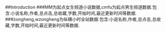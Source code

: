 ##Introduction
###MM为起点女生频道小说数据,cmfu为起点男生频道数据.包含:小说名称,作者,总点击,总收藏,字数,开始时间,最近更新时间等数据.
###zongheng,wzongheng为纵横小时全站数据.包含:小说名称,作者,总点击,总收藏,字数,开始时间,最近更新时间等数据.
###
